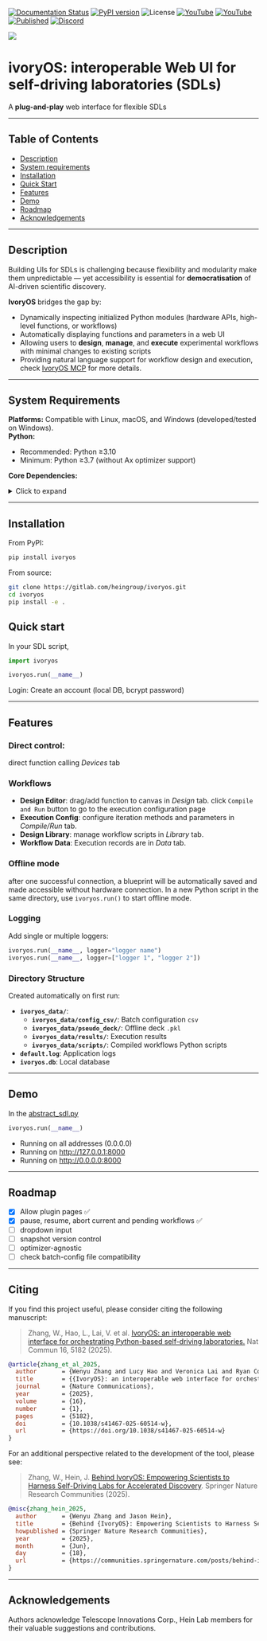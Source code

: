 [![Documentation Status](https://readthedocs.org/projects/ivoryos/badge/?version=latest)](https://ivoryos.readthedocs.io/en/latest/?badge=latest)
[![PyPI version](https://img.shields.io/pypi/v/ivoryos)](https://pypi.org/project/ivoryos/)
![License](https://img.shields.io/pypi/l/ivoryos)
[![YouTube](https://img.shields.io/badge/YouTube-tutorial-red?logo=youtube)](https://youtu.be/dFfJv9I2-1g)
[![YouTube](https://img.shields.io/badge/YouTube-demo-red?logo=youtube)](https://youtu.be/flr5ydiE96s)
[![Published](https://img.shields.io/badge/Nature_Comm.-paper-blue)](https://www.nature.com/articles/s41467-025-60514-w)
[![Discord](https://img.shields.io/discord/1313641159356059770?label=Discord&logo=discord&color=5865F2)](https://discord.gg/AX5P9EdGVX)

![](https://gitlab.com/heingroup/ivoryos/raw/main/docs/source/_static/ivoryos.png)
# ivoryOS: interoperable Web UI for self-driving laboratories (SDLs)
A **plug-and-play** web interface for flexible SDLs 

---

## Table of Contents
- [Description](#description)
- [System requirements](#system-requirements)
- [Installation](#installation)
- [Quick Start](#quick-start)
- [Features](#features)
- [Demo](#demo)
- [Roadmap](#roadmap)
- [Acknowledgements](#acknowledgements)

---
## Description
Building UIs for SDLs is challenging because flexibility and modularity make them unpredictable — yet accessibility is essential for **democratisation** of AI-driven scientific discovery.

**IvoryOS** bridges the gap by:
- Dynamically inspecting initialized Python modules (hardware APIs, high-level functions, or workflows)
- Automatically displaying functions and parameters in a web UI
- Allowing users to **design**, **manage**, and **execute** experimental workflows with minimal changes to existing scripts
- Providing natural language support for workflow design and execution, check [IvoryOS MCP](https://gitlab.com/heingroup/ivoryos-suite/ivoryos-mcp) for more details.

----
## System Requirements

**Platforms:** Compatible with Linux, macOS, and Windows (developed/tested on Windows).  
**Python:**  
- Recommended: Python ≥3.10  
- Minimum: Python ≥3.7 (without Ax optimizer support) 

**Core Dependencies:**
<details>
<summary>Click to expand</summary>

- bcrypt~=4.0  
- Flask-Login~=0.6  
- Flask-Session~=0.8  
- Flask-SocketIO~=5.3  
- Flask-SQLAlchemy~=3.1  
- SQLAlchemy-Utils~=0.41  
- Flask-WTF~=1.2  
- python-dotenv==1.0.1  

**Optional:**
- ax-platform (≥1.0, Python≥3.10)
- baybe
</details>

---


## Installation
From PyPI:
```bash
pip install ivoryos
```
From source:
```bash
git clone https://gitlab.com/heingroup/ivoryos.git
cd ivoryos
pip install -e .
```


## Quick start
In your SDL script, 
```python
import ivoryos

ivoryos.run(__name__)
```
Login: Create an account (local DB, bcrypt password)

----
## Features
### Direct control: 
direct function calling _Devices_ tab
### Workflows
  - **Design Editor**: drag/add function to canvas in _Design_ tab. click `Compile and Run` button to go to the execution configuration page
  - **Execution Config**: configure iteration methods and parameters in _Compile/Run_ tab. 
  - **Design Library**: manage workflow scripts in _Library_ tab.
  - **Workflow Data**: Execution records are in _Data_ tab.
### Offline mode
after one successful connection, a blueprint will be automatically saved and made accessible without hardware connection. In a new Python script in the same directory, use `ivoryos.run()` to start offline mode.



### Logging
Add single or multiple loggers:
```python
ivoryos.run(__name__, logger="logger name")
ivoryos.run(__name__, logger=["logger 1", "logger 2"])
```
### Directory Structure

Created automatically on first run:
- **`ivoryos_data/`**: 
  - **`ivoryos_data/config_csv/`**: Batch configuration `csv`
  - **`ivoryos_data/pseudo_deck/`**: Offline deck `.pkl`
  - **`ivoryos_data/results/`**: Execution results
  - **`ivoryos_data/scripts/`**: Compiled workflows Python scripts
- **`default.log`**: Application logs
- **`ivoryos.db`**: Local database
---
## Demo
In the [abstract_sdl.py](https://gitlab.com/heingroup/ivoryos/-/blob/main/example/abstract_sdl_example/abstract_sdl.py)
```Python
ivoryos.run(__name__)
```

 * Running on all addresses (0.0.0.0)
 * Running on http://127.0.0.1:8000
 * Running on http://0.0.0.0:8000

---

## Roadmap

- [x] Allow plugin pages ✅  
- [x] pause, resume, abort current and pending workflows ✅
- [ ] dropdown input 
- [ ] snapshot version control
- [ ] optimizer-agnostic
- [ ] check batch-config file compatibility

---

## Citing

If you find this project useful, please consider citing the following manuscript:

> Zhang, W., Hao, L., Lai, V. et al. [IvoryOS: an interoperable web interface for orchestrating Python-based self-driving laboratories.](https://www.nature.com/articles/s41467-025-60514-w) Nat Commun 16, 5182 (2025).

```bibtex
@article{zhang_et_al_2025,
  author       = {Wenyu Zhang and Lucy Hao and Veronica Lai and Ryan Corkery and Jacob Jessiman and Jiayu Zhang and Junliang Liu and Yusuke Sato and Maria Politi and Matthew E. Reish and Rebekah Greenwood and Noah Depner and Jiyoon Min and Rama El-khawaldeh and Paloma Prieto and Ekaterina Trushina and Jason E. Hein},
  title        = {{IvoryOS}: an interoperable web interface for orchestrating {Python-based} self-driving laboratories},
  journal      = {Nature Communications},
  year         = {2025},
  volume       = {16},
  number       = {1},
  pages        = {5182},
  doi          = {10.1038/s41467-025-60514-w},
  url          = {https://doi.org/10.1038/s41467-025-60514-w}
}
```

For an additional perspective related to the development of the tool, please see:

> Zhang, W., Hein, J. [Behind IvoryOS: Empowering Scientists to Harness Self-Driving Labs for Accelerated Discovery](https://communities.springernature.com/posts/behind-ivoryos-empowering-scientists-to-harness-self-driving-labs-for-accelerated-discovery). Springer Nature Research Communities (2025).

```bibtex
@misc{zhang_hein_2025,
  author       = {Wenyu Zhang and Jason Hein},
  title        = {Behind {IvoryOS}: Empowering Scientists to Harness Self-Driving Labs for Accelerated Discovery},
  howpublished = {Springer Nature Research Communities},
  year         = {2025},
  month        = {Jun},
  day          = {18},
  url          = {https://communities.springernature.com/posts/behind-ivoryos-empowering-scientists-to-harness-self-driving-labs-for-accelerated-discovery}
}
```
---
## Acknowledgements
Authors acknowledge Telescope Innovations Corp., Hein Lab members for their valuable suggestions and contributions.

